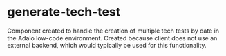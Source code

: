 # generate-tech-test
Component created to handle the creation of multiple tech tests by date in the Adalo low-code environment. Created because client does not use an external backend, which would typically be used for this functionality. 
